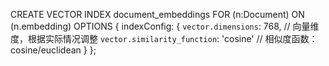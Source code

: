CREATE VECTOR INDEX document_embeddings
FOR (n:Document) ON (n.embedding)
OPTIONS {
  indexConfig: {
    `vector.dimensions`: 768,                    // 向量维度，根据实际情况调整
    `vector.similarity_function`: 'cosine'      // 相似度函数：cosine/euclidean
  }
};